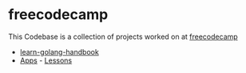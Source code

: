 # freecodecamp

This Codebase is a collection of projects worked on at [freecodecamp](https://www.freecodecamp.org/)

- [learn-golang-handbook](https://www.freecodecamp.org/news/learn-golang-handbook)
- [Apps](/responsive-web-design/) - [Lessons](https://www.freecodecamp.org/learn/2022/responsive-web-design/)
